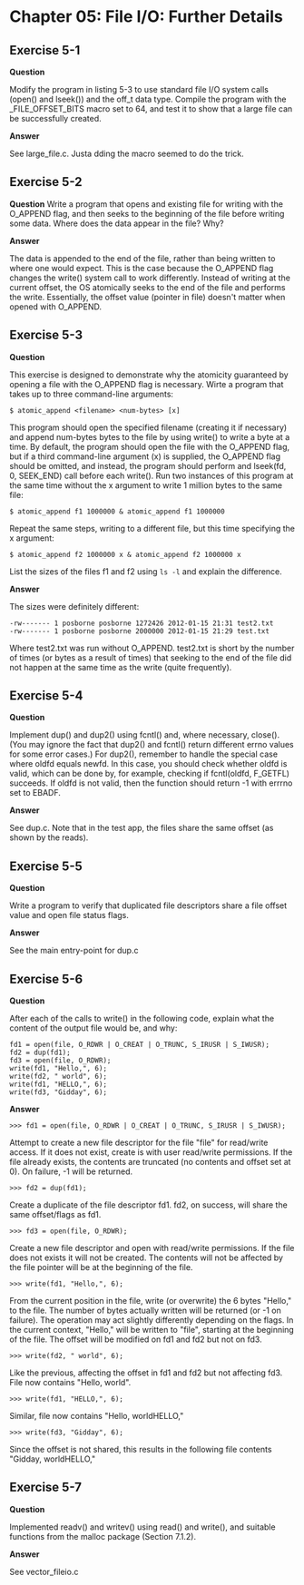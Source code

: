 Chapter 05: File I/O: Further Details
=====================================

Exercise 5-1
------------

**Question**

Modify the program in listing 5-3 to use standard file I/O system
calls (open() and lseek()) and the off_t data type.  Compile the
program with the _FILE_OFFSET_BITS macro set to 64, and test it to
show that a large file can be successfully created.

**Answer**

See large_file.c.  Justa dding the macro seemed to do the trick.

Exercise 5-2
------------

**Question**
Write a program that opens and existing file for writing with the
O_APPEND flag, and then seeks to the beginning of the file before
writing some data.  Where does the data appear in the file?  Why?

**Answer**

The data is appended to the end of the file, rather than being
written to where one would expect.  This is the case because
the O_APPEND flag changes the write() system call to work
differently.  Instead of writing at the current offset, the OS
atomically seeks to the end of the file and performs the write.
Essentially, the offset value (pointer in file) doesn't matter
when opened with O_APPEND.

Exercise 5-3
------------

**Question**

This exercise is designed to demonstrate why the atomicity guaranteed
by opening a file with the O_APPEND flag is necessary.  Wirte a
program that takes up to three command-line arguments:

    $ atomic_append <filename> <num-bytes> [x]

This program should open the specified filename (creating it if
necessary) and append num-bytes bytes to the file by using write() to
write a byte at a time.  By default, the program should open the file
with the O_APPEND flag, but if a third command-line argument (x) is
supplied, the O_APPEND flag should be omitted, and instead, the
program should perform and lseek(fd, 0, SEEK_END) call before each
write().  Run two instances of this program at the same time without
the x argument to write 1 million bytes to the same file:

    $ atomic_append f1 1000000 & atomic_append f1 1000000

Repeat the same steps, writing to a different file, but this time
specifying the x argument:

    $ atomic_append f2 1000000 x & atomic_append f2 1000000 x

List the sizes of the files f1 and f2 using `ls -l` and explain the
difference.

**Answer**

The sizes were definitely different:

    -rw------- 1 posborne posborne 1272426 2012-01-15 21:31 test2.txt
    -rw------- 1 posborne posborne 2000000 2012-01-15 21:29 test.txt

Where test2.txt was run without O_APPEND.  test2.txt is short by the number
of times (or bytes as a result of times) that seeking to the end of the
file did not happen at the same time as the write (quite frequently).

Exercise 5-4
------------

**Question**

Implement dup() and dup2() using fcntl() and, where necessary,
close().  (You may ignore the fact that dup2() and fcntl() return
different errno values for some error cases.)  For dup2(), remember to
handle the special case where oldfd equals newfd.  In this case, you
should check whether oldfd is valid, which can be done by, for
example, checking if fcntl(oldfd, F_GETFL) succeeds.  If oldfd is not
valid, then the function should return -1 with errrno set to EBADF.

**Answer**

See dup.c.  Note that in the test app, the files share the same
offset (as shown by the reads).

Exercise 5-5
------------

**Question**

Write a program to verify that duplicated file descriptors share a
file offset value and open file status flags.

**Answer**

See the main entry-point for dup.c

Exercise 5-6
------------

**Question**

After each of the calls to write() in the following code, explain
what the content of the output file would be, and why:

    fd1 = open(file, O_RDWR | O_CREAT | O_TRUNC, S_IRUSR | S_IWUSR);
    fd2 = dup(fd1);
    fd3 = open(file, O_RDWR);
    write(fd1, "Hello,", 6);
    write(fd2, " world", 6);
    write(fd1, "HELLO,", 6);
    write(fd3, "Gidday", 6);

**Answer**

    >>> fd1 = open(file, O_RDWR | O_CREAT | O_TRUNC, S_IRUSR | S_IWUSR);

Attempt to create a new file descriptor for the file "file" for read/write
access.  If it does not exist, create is with user read/write permissions.
If the file already exists, the contents are truncated (no contents and
offset set at 0).  On failure, -1 will be returned.

    >>> fd2 = dup(fd1);

Create a duplicate of the file descriptor fd1.  fd2, on success, will
share the same offset/flags as fd1.

    >>> fd3 = open(file, O_RDWR);

Create a new file descriptor and open with read/write permissions.  If
the file does not exists it will not be created.  The contents will
not be affected by the file pointer will be at the beginning of the file.

    >>> write(fd1, "Hello,", 6);

From the current position in the file, write (or overwrite) the 6 bytes
"Hello," to the file.  The number of bytes actually written will be
returned (or -1 on failure).  The operation may act slightly differently
depending on the flags.  In the current context, "Hello," will be
written to "file", starting at the beginning of the file.  The offset will
be modified on fd1 and fd2 but not on fd3.

    >>> write(fd2, " world", 6);

Like the previous, affecting the offset in fd1 and fd2 but not affecting
fd3.  File now contains "Hello, world".

    >>> write(fd1, "HELLO,", 6);

Similar, file now contains "Hello, worldHELLO,"

    >>> write(fd3, "Gidday", 6);

Since the offset is not shared, this results in the following file
contents "Gidday, worldHELLO,"

Exercise 5-7
------------

**Question**

Implemented readv() and writev() using read() and write(), and
suitable functions from the malloc package (Section 7.1.2).

**Answer**

See vector_fileio.c
